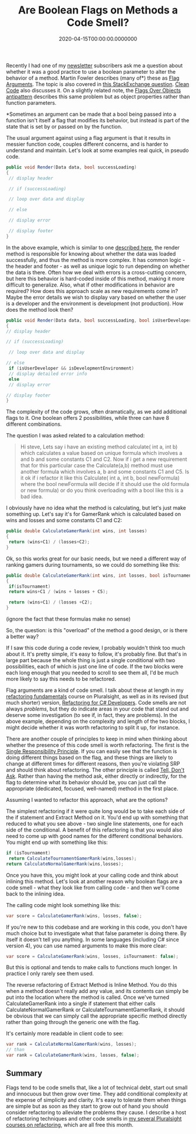 ﻿---
title: Are Boolean Flags on Methods a Code Smell?
date: "2020-04-15T00:00:00.0000000"
description: Sometimes an argument can be made that a bool being passed into a function is part of the state that is set by or passed on by the function. Read on to see if boolean flags on a method are a code smell.
featuredImage: /img/are-boolean-flags-on-methods-a-code-smell.png
---

Recently I had one of my [newsletter](/tips) subscribers ask me a question about whether it was a good practice to use a boolean parameter to alter the behavior of a method. Martin Fowler describes (many of\*) these as [Flag Arguments](https://martinfowler.com/bliki/FlagArgument.html). The topic is also covered in [this StackExchange question](https://softwareengineering.stackexchange.com/questions/147977/is-it-wrong-to-use-a-boolean-parameter-to-determine-behavior). [Clean Code](https://amzn.to/3bc18tJ) also discusses it. On a slightly related note, the [Flags Over Objects antipattern](https://deviq.com/flags-over-objects/) describes this same problem but as object properties rather than function parameters.

\*Sometimes an argument can be made that a bool being passed into a function isn't itself a flag that modifies its behavior, but instead is part of the state that is set by or passed on by the function.

The usual argument against using a flag argument is that it results in messier function code, couples different concerns, and is harder to understand and maintain. Let's look at some examples real quick, in pseudo code.

```csharp
public void Render(Data data, bool successLoading)
{
 // display header

 // if (successLoading)

 // loop over data and display

 // else

 // display error

 // display footer
}
```

In the above example, which is similar to one [described here](https://medium.com/@amlcurran/clean-code-the-curse-of-a-boolean-parameter-c237a830b7a3), the render method is responsible for knowing about whether the data was loaded successfully, and thus the method is more complex. It has common logic - the header and footer - as well as unique logic to run depending on whether the data is there. Often how we deal with errors is a cross-cutting concern, but here this behavior is hard-coded inside of this method, making it more difficult to generalize. Also, what if other modifications in behavior are required? How does this approach scale as new requirements come in? Maybe the error details we wish to display vary based on whether the user is a developer and the environment is development (not production). How does the method look then?

```csharp
public void Render(Data data, bool successLoading, bool isUserDeveloper, bool isDevelopmentEnvironment)
{
// display header

// if (successLoading)

 // loop over data and display

// else
 if (isUserDeveloper && isDevelopmentEnvironment)
 // display detailed error info
 else
 // display error

// display footer
}
```

The complexity of the code grows, often dramatically, as we add additional flags to it. One boolean offers 2 possibilities, while three can have 8 different combinations.

The question I was asked related to a calculation method:

> Hi steve,
> Lets say i have an existing method calculate( int a, int b)
> which calculates a value based on unique formula which involves a and b and some constants C1 and C2.
> Now if i get a new requirement that for this particular case the Calculate(a,b) method must use another formula which involves a, b and some constants C1 and C5. Is it ok if i refactor it like this
> Calculate( int a, int b, bool newFormula)
> where the bool newFormula will decide if it should use the old formula or new formula)
> or do you think overloading with a bool like this is a bad idea.

I obviously have no idea what the method is calculating, but let's just make something up. Let's say it's for GamerRank which is calculated based on wins and losses and some constants C1 and C2:

```csharp
public double CalculateGamerRank(int wins, int losses)
{
 return (wins+C1) / (losses+C2);
}
```

Ok, so this works great for our basic needs, but we need a different way of ranking gamers during tournaments, so we could do something like this:

```csharp
public double CalculateGamerRank(int wins, int losses, bool isTournament)
{
 if(isTournament)
 return wins+C1 / (wins + losses + C5);

 return (wins+C1) / (losses +C2);
}
```

(ignore the fact that these formulas make no sense)

So, the question: is this "overload" of the method a good design, or is there a better way?

If I saw this code during a code review, I probably wouldn't think too much about it. It's pretty simple, it's easy to follow, it's probably fine. But that's in large part because the whole thing is just a single conditional with two possibilities, each of which is just one line of code. If the two blocks were each long enough that you needed to scroll to see them all, I'd be much more likely to say this needs to be refactored.

Flag arguments are a kind of code smell. I talk about these at length in my [refactoring fundamentals](https://www.pluralsight.com/courses/refactoring-fundamentals) course on Pluralsight, as well as in its revised (but much shorter) version, [Refactoring for C# Developers](https://www.pluralsight.com/courses/refactoring-csharp-developers). Code smells are not always _problems_, but they do indicate areas in your code that stand out and deserve some investigation (to see if, in fact, they are problems). In the above example, depending on the complexity and length of the two blocks, I might decide whether it was worth refactoring to split it up, for instance.

There are another couple of principles to keep in mind when thinking about whether the presence of this code smell is worth refactoring. The first is the [Single Responsibility Principle](https://www.pluralsight.com/courses/csharp-solid-principles). If you can easily see that the function is doing different things based on the flag, and these things are likely to change at different times for different reasons, then you're violating SRP and should think about refactoring. The other principle is called [Tell, Don't Ask](https://deviq.com/tell-dont-ask/). Rather than having the method ask, either directly or indirectly, for the flag to determine what its behavior should be, you can just call the appropriate (dedicated, focused, well-named) method in the first place.

Assuming I wanted to refactor this approach, what are the options?

The simplest refactoring if it were quite long would be to take each side of the if statement and Extract Method on it. You'd end up with something that reduced to what you see above - two single line statements, one for each side of the conditional. A benefit of this refactoring is that you would also need to come up with good names for the different conditional behaviors. You might end up with something like this:

```csharp
if (isTournament)
 return CalculateTournamentGamerRank(wins,losses);
return CalculateNormalGamerRank(wins,losses);
```

Once you have this, you might look at your calling code and think about inlining this method. Let's look at another reason why boolean flags are a code smell - what they look like from calling code - and then we'll come back to the inlining idea.

The calling code might look something like this:

```csharp
var score = CalculateGamerRank(wins, losses, false);
```

If you're new to this codebase and are working in this code, you don't have much choice but to investigate what that false parameter is doing there. By itself it doesn't tell you anything. In some languages (including C# since version 4), you can use named arguments to make this more clear:

```csharp
var score = CalculateGamerRank(wins, losses, isTournament: false);
```

But this is optional and tends to make calls to functions much longer. In practice I only rarely see them used.

The reverse refactoring of Extract Method is Inline Method. You do this when a method doesn't really add any value, and its contents can simply be put into the location where the method is called. Once we've turned CalculateGamerRank into a single if statement that either calls CalculateNormalGamerRank or CalculateTournamentGamerRank, it should be obvious that we can simply call the appropriate specific method directly rather than going through the generic one with the flag.

It's certainly more readable in client code to see:

```csharp
var rank = CalculateNormalGamerRank(wins, losses);
// than
var rank = CalculateGamerRank(wins, losses, false);
```

## Summary

Flags tend to be code smells that, like a lot of technical debt, start out small and innocuous but then grow over time. They add conditional complexity at the expense of simplicity and clarity. It's easy to tolerate them when things are simple but as soon as they start to grow out of hand you should consider refactoring to alleviate the problems they cause. I describe a host of refactoring techniques and other code smells in [my several Pluralsight courses on refactoring](https://www.pluralsight.com/authors/steve-smith), which are all free this month.

